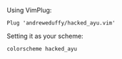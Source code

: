 Using VimPlug:

```
Plug 'andreweduffy/hacked_ayu.vim'
```

Setting it as your scheme:

```
colorscheme hacked_ayu
```
